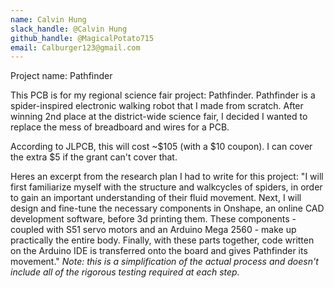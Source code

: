 ```yaml
---
name: Calvin Hung
slack_handle: @Calvin Hung
github_handle: @MagicalPotato715
email: Calburger123@gmail.com
---
```


Project name: Pathfinder

This PCB is for my regional science fair project: Pathfinder. 
Pathfinder is a spider-inspired electronic walking robot that I made from scratch. 
After winning 2nd place at the district-wide science fair, I decided I wanted to replace the mess of breadboard and wires for a PCB.

According to JLPCB, this will cost ~$105 (with a $10 coupon). I can cover the extra $5 if the grant can't cover that.

Heres an excerpt from the research plan I had to write for this project:
"I will first familiarize myself with the structure and walkcycles of
spiders, in order to gain an important understanding of their fluid movement.
Next, I will design and fine-tune the necessary components in Onshape, an
online CAD development software, before 3d printing them. These components -
coupled with S51 servo motors and an Arduino Mega 2560 - make up practically
the entire body. Finally, with these parts together, code written on the Arduino
IDE is transferred onto the board and gives Pathfinder its movement." 
*Note: this is a simplification of the actual process and doesn't include all of the rigorous testing required at each step.*
